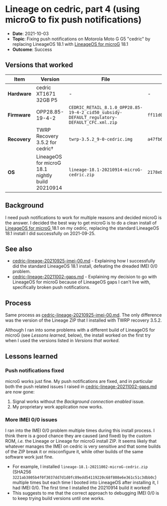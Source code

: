 # Lineage on cedric, part 4 (using microG to fix push notifications)

- **Date**: 2021-10-03
- **Topic**: Fixing push notifications on Motorola Moto G G5 "cedric" by replacing LineageOS 18.1 with [LineageOS for microG](https://lineage.microg.org/) 18.1
- **Outcome**: Success

## Versions that worked

| Item | Version | File | sha256 |
|-|-|-|-|
| **Hardware** | cedric XT1671 32GB P5 | - | - |
| **Firmware** | OPP28.85-19-4-2 | `CEDRIC_RETAIL_8.1.0_OPP28.85-19-4-2_cid50_subsidy-DEFAULT_regulatory-DEFAULT_CFC.xml.zip` | `ff11d01ede235bd49281bddd64a6032732691fa496000ae80d3fdcc86d53cac9` |
| **Recovery** | TWRP Recovery 3.5.2 for cedric† | `twrp-3.5.2_9-0-cedric.img` | `a47fb6578f68e20de287db28edb676c98e00b6121b1b492101ca2518f7323300` |
| **OS** | LineageOS for microG 18.1 nightly build 20210914 | `lineage-18.1-20210914-microG-cedric.zip` | `2178ebf3917006ffa2eb8891dce6b05dabb662816a9bbbd26ed03ab0fc42a45f` |

## Background

I need push notifications to work for multiple reasons and decided microG is the answer. I decided the best way to get microG is to do a clean install of [LineageOS for microG ](https://lineage.microg.org/) 18.1 on my cedric, replacing the standard LineageOS 18.1 install I did successfully on 2021-09-25.

## See also

- [cedric-lineage-20210925-imei-00.md](cedric-lineage-20210925-imei-00.md) - Explaining how I successfully did the standard LineageOS 18.1 install, defeating the dreaded IMEI 0/0 problem.
- [cedric-lineage-20211002-gaps.md](cedric-lineage-20211002-gaps.md) - Explaining my decision to go with LineageOS for microG because of LineageOS gaps I can't live with, specifically broken push notifications.

## Process

Same process as [cedric-lineage-20210925-imei-00.md](cedric-lineage-20210925-imei-00.md). The only difference was the version of the Lineage ZIP that I installed with TWRP recovery 3.5.2.

Although I ran into some problems with a different build of LineageOS for microG (see *Lessons learned*, below), the install worked on the first try when I used the versions listed in *Versions that worked*.

## Lessons learned

### Push notifications fixed

microG works just fine. My push notifications are fixed, and in particular both the push related issues I raised in [cedric-lineage-20211002-gaps.md](cedric-lineage-20211002-gaps.md) are now gone:

1. Signal works without the *Background connection enabled* issue.
2. My proprietary work application now works.

### More IMEI 0/0 issues

I ran into the IMEI 0/0 problem multiple times during this install process. I think there is a good chance they are caused (and fixed) by the custom ROM, *i.e.* the Lineage or Lineage for microG install ZIP. It seems likely that whatever manages the IMEI on cedric is very sensitive and that some builds of the ZIP break it or misconfigure it, while other builds of the same software work just fine.

- For example, I installed `lineage-18.1-20211002-microG-cedric.zip` (SHA256 `3221ab3805b4f0f3037dd7d1d0fc89edd54119220c68f808e6e361c51c3dbb0c`) multiple times but each time I booted into LineageOS after installing it, I had IMEI 0/0. The first time I installed the 20210914 build it worked!
- This suggests to me that the correct approach to debugging IMEI 0/0 is to keep trying build versions until one works.